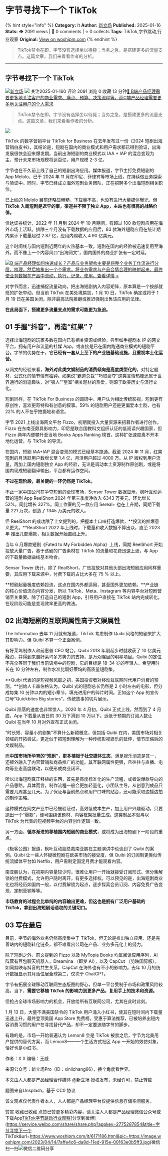 # 字节寻找下一个 TikTok
{% hint style="info" %}
**Category:** It
**Author:** [新立场](https://www.woshipm.com/u/1446782)
**Published:** 2025-01-16  
**Stats:** 👁️ 2091 views | 💬 0 comments | ⭐ 0 collects
**Tags:** TikTok,字节跳动,行业观察
**Original:** [View on woshipm.com](https://www.woshipm.com/it/6171186.html)
{% endhint %}
> TikTok禁令在即，字节没有选择坐以待毙；当务之急，是搭建更多的流量支点。这篇文章，我们来看看作者的分析。

---

## 字节寻找下一个 TikTok

[![](https://static.woshipm.com/APP_U_202207_20220725190912_1686.jpeg?imageView2/1/w/72/h/72/q/100)](https://www.woshipm.com/u/1446782)[新立场](https://www.woshipm.com/u/1446782) ![](https://static.woshipm.com/tag/1122_1@2x.png) 关注2025-01-160 评论 2091 浏览 0 收藏 13 分钟[🔗 B端产品经理需要更多地关注客户的商业需求、痛点、预算、决策流程等，而C端产品经理需要更多地关注用户的个人需求](https://ke.qidianla.com/courses/bcpm)

> TikTok禁令在即，字节没有选择坐以待毙；当务之急，是搭建更多的流量支点。这篇文章，我们来看看作者的分析。

![](https://image.woshipm.com/2023/04/14/7affe4c6-da8d-11ed-915e-00163e0b5ff3.jpg)

TikTok 的数字营销平台 TikTok for Business 在去年发布过一份《2024 短剧出海营销白皮书》，其结论是，短剧在国内的商业模式和用户需求都已得到验证，出海发展很快会迎来爆发期。当前出海短剧的商业模式以 IAA + IAP 的混合变现为主，预计未来市场规模将达百亿，用户规模 2-3 亿。

字节也在不久前上线了自己的短剧出海应用。媒体报道，字节主打免费短剧的 App Melolo，已于 2024 年 11 月在印尼、菲律宾等市场上线，在持续做业务探索与验证中。同时，字节已经成立海外短剧业务团队，正在招聘多个出海短剧相关职位。

已上线的 Melolo 目前还略显粗糙，下载量不高，也没有进行大量媒体曝光。但 **TikTok 入局短剧是迟早的事，渠道并不限于独立 App，主站也有很高的战略价值。**

信达证券统计，2022 年 11 月到 2024 年 10 月期间，有超过 100 款短剧应用在海外市场上活跃。排除三个月没有下载数据的应用后，83 款海外短剧应用在统计期内累计下载量超过 2.87 亿，应用内购收入 4.90 亿美元。

这个时间线与国内短剧近两年的火热基本一致，短剧在国内的经验被迅速复用至海外，而不像上一个内容风口“出海网文”，国内国外的商业扩张有一定时延。

[![](https://image.woshipm.com/2023/08/02/a53a469e-30e3-11ee-88e7-00163e0b5ff3.png)B 端产品经理如何快速成长？产品与业务架构主要是将整个业务工作流进行分层，梳理，然后抽象出一个个需求，将业务需求与产品合情合理的映射起来，最终使业务数据在产品中流动，执行，记录，使用。查看详情 >](https://ke.qidianla.com/courses/bcpm)

对字节而言，迅速捕捉流量动向，把出海短剧纳入内容矩阵，原本算是一个按部就班的扩张举动。但当前 TikTok 在美处境尴尬，1 月 10 日，TikTok 确定或将于 1 月 19 日在美国关闭，除非最高法院推翻或推迟强制出售该应用的法律。

**在此局面下，搭建更多流量支点的需求可能更为急迫。**

## 01 手握“抖音”，再造“红果”？

选择出海短剧的玩家多数在国内已有相关资源或经验，典型如手握剧本 IP 的网文平台，拥有用户和流量的社媒 App，或直接是已在国内跑通商业模式的短剧平台。字节的优势在于，**它已经有一套从上至下的产业链基础设施，且重视本土化运营。**

从网文的经验来看，**海外对此类文娱制品的消费倾向是高度类型化的**，对特定题材、公式化的情节情有独钟。如果说“霸道总裁”“巧取豪夺”这类言情热梗还属于世界通行的消遣趣味，对“狼人”“皇室”相关题材的热爱，则源于欧美历史与流行文化。

短剧同样，在 TikTok For Business 的调研中，用户认为相比传统影视，短剧更有原创性，喜欢更奇特和有创意的叙事。59% 的短剧用户还是更偏爱本土剧，也有 22% 的人不在乎拍摄地和语言。

字节 2021 上线出海网文平台 Fizzo，初期就投入大量资源来招募作者进行创作。Fizzo 在东南亚颇具影响力，印尼是联合国教科文组织认证的低阅读兴趣国家，但 Fizzo 两年内便攀升至当地 Books Apps Ranking 榜首。这种扩张速度离不开本地化运营，与 TikTok 的导流。

在国内，短剧 IAA+IAP 混合变现的模式已经基本跑通。截至 2024 年 11 月，红果短剧的月活跃用户数增长至 1.4 亿，月活用户超过 4000 万。从 IP 版权到用户流量，再加上国内短剧独立 App 的经验，无论是调动本土资源制作原创剧，或是将国内现成短剧翻译输出，平台都有运作空间。

**不过在现阶段，最关键的一环仍然是 TikTok。**

不止一家中国公司在争夺短剧的全球市场，Sensor Tower 数据显示，枫叶互动运营的短剧 App ReelShort 2024 年第三季度净收入 6343 万美元，环比增长 52%，同比增长 327%。同工作室的另一款应用 Sereal+ 也在上升期，同期下载量 221 万次，创造了 1345 万美元的收入。

但 ReelShort 的成功除了上文提到的，把握本土口味打造爆款，**投流的推爆意义更大。**RealShort 2022 年上线时，下载量和收入数据不算出众，直至 2023 年 推出几部爆款，相关数据开始直线上升。

当年 6 月爆款短剧《Fated to My Forbidden Alpha》上线，同期 ReelShort 开始投放大量广告，基于该剧的广告素材在 TikTok 的流量和花费迅速上涨，与 App 的下载量数据曲线基本吻合。

Sensor Tower 统计，除了 RealShort，广告投放对其他头部出海短剧应用同样重要，其应用下载来源中，付费下载的占比大多在 75 % 以上。

**短剧起量极度依赖投流，这点在国内外都适用，甚至国外更加依赖。**产业链的核心价值流向内容分发，所以 TikTok、Meta、Instagram 等内容平台对短剧营销至关重要。除了打造自己的短剧 App，引导用户直接在 TikTok 站内完成转化，在现阶段可能是变现效率更高的做法。

## 02 出海短剧的互联网属性高于文娱属性

The Information 去年 11 月就有报道，TikTok 考虑制作 Quibi 风格的短剧来扩大其影响力。但 Quibi 不算一个正面案例。

有好莱坞制作人和前惠普 CEO 站台，Quibi 2018 年刚起步时就收获了 10 亿美元融资，并得到来自好莱坞多方势力的支持，是万众瞩目的明星项目。Quibi 的定位不完全等同于我们当前语境中的短剧，它的目标是 18-34 岁的年轻人，希望用时长在 10 分钟左右，制作水准比肩好莱坞的高质量短剧集。

**Quibi 代表的是短视频风靡之初，美国投资者对移动互联网时代用户消费的预测。**创始人卡森伯格认为，Quibi 式的短剧总长仍然是 2 小时左右的电影，但分成每集 10 分钟以内的短小章节，填充进用户的碎片时间。正如这个 App 的宣传口号“Quickbites Big stories”，传统故事的切片展示。

Quibi 陨落的速度也非常惊人。2020 年 4 月初，Quibi 正式上线，然而到了 4 月底，App 下载量从首日的 30 万下滑到 10 万以下。远低于预期的订阅人数让 Quibi 在当年 10 月对外宣布正式关闭。

“时长短、容量小的剧集”不算什么新颖概念，但包括 Quibi 在内，美国市场对相关领域的开拓尝试，更近似于把短剧理解为一种传统影视娱乐的延伸，情节压缩后的文娱制品。

而**中国市场所孕育的“短剧”，更多植根于社交媒体生态**，满足娱乐消遣是其一，还额外融入了内容营销和商品推广的功能。其互联网属性更强，且往往与直播、电商等业态高度联动，以便形成商业闭环。

所以出海短剧真正移植的东西，首先是高度标准化的生产流程，或者说爆款导向的产品思路。具体而言，制作流程一般会更加轻量化，小团队主导，从创意到成品只需要几周甚至几天。为了保证与当前热点和用户口味的贴合，还可能采取边播边拍的制作策略。

这种模式在网文产业中已经被验证过，高效低成本生产，加上用户兴趣驱动，只要跑出一个“爆款”，便可围绕该题材、内容框架批量生成。这类制品本就与以 TikTok 为代表的短视频平台的内容创作逻辑一致。

另一方面，**循序渐进的移植国内短剧的商业模式**，或将成为出海短剧下一阶段的重点。

《极客公园》报道，枫叶互动副总裁南亚鹏在主题演讲中也谈到了 Quibi 的案例。Quibi 让一些人怀疑微短剧在欧美市场的接受度，但 Quibi 的订阅制更类似传统流媒体平台如 Netflix，用户需制定固定月费才能观看内容。

南亚鹏认为，在初期内容量较少时，很难让用户一开始就接受订阅形式。但分集解锁的付费模式，允许用户随时离开，有更多选择权。可以预见的是，出海短剧商业化也将经历如国内一般，以付费解锁为起点，逐步探索会员订阅、内容免费广告变现、定制营销等等。

**市场教育的过程会比单纯的内容输出更难，但这也是拥有广泛用户基础的 TikTok，拿到出海短剧话语权的关键切口。**

## 03 写在最后

目前，字节的海外业务仍然高度集中于 TikTok，但无论是推出独立应用，还是完善站内的短剧转化链条，都不难看出公司在产品、业务多元化上的努力。

除了短剧之外，前文提到的 Fizzo 以及 MyTopia Books 均属阅读应用序列，AI 阵营有豆包聊天机器人，Dreamina （即梦 AI），以及 CapCut （剪映国际版）。如同剪映与抖音的共生关系，CapCut 在海外也有不小的影响力。去年 10 月的统计数据显示其月活位居全球第二，仅次于 ChatGPT。

字节有拓展全球移动互联网生态版图的野心，但单一平台受制于市场和政策风险较高，当下，**需要它移植 TikTok 的影响力到更多产品，复用手上的技术和资源。**

但抢占全球市场影响力的机会，开放给所有互联网公司，尤其在此时此刻。

1 月 13 日，大量不满美国禁令的 TikTok 用户涌入小红书，使其在短时间内下载量迅速上升，最终登顶美国 App Store 免费榜。受惠于算法推荐，已被培养出短内容消费习惯的用户在寻找替代产品，却不一定要追随字节的脚步。

有趣的是，市场一开始普遍认为 Lemon8 会是 TikTok 被禁之后，字节为北美用户提供的替代方案，而 Lemon8——一个生活方式社区 App 一开始的效仿对象，恰好也是小红书。

作者：X X 编辑：王威

来源公众号：新立场Pro（ID：xinlichang66），换个角度看世界。

本文由人人都是产品经理合作媒体 @新立场 授权发布，未经许可，禁止转载

题图来自Unsplash，基于 CC0 协议

该文观点仅代表作者本人，人人都是产品经理平台仅提供信息存储空间服务。

赞赏 收藏已收藏 点赞已赞更多精彩内容，请关注人人都是产品经理微信公众号或下载App[TikTok](https://www.woshipm.com/tag/tiktok)[字节跳动](https://www.woshipm.com/tag/%e5%ad%97%e8%8a%82%e8%b7%b3%e5%8a%a8)[行业观察](https://www.woshipm.com/tag/%e8%a1%8c%e4%b8%9a%e8%a7%82%e5%af%9f)[分享到微博](https://service.weibo.com/share/share.php?appkey=2775287854&title=字节寻找下一个 TikTok&url=https://www.woshipm.com/it/6171186.html&pic=https://image.woshipm.com/2023/04/14/7affe4c6-da8d-11ed-915e-00163e0b5ff3.jpg)微信扫一扫![微信二维码](https://api.pwmqr.com/qrcode/create/?url=https://www.woshipm.com/it/6171186.html)分享